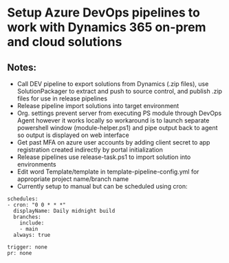 # Setup Azure DevOps pipelines to work with Dynamics 365 on-prem and cloud solutions

## Notes:
- Call DEV pipeline to export solutions from Dynamics (.zip files), use SolutionPackager to extract and push to source control, and publish .zip files for use in release pipelines
- Release pipeline import solutions into target environment
- Org. settings prevent server from executing PS module through DevOps Agent however it works locally so workaround is to launch separate powershell window (module-helper.ps1) and pipe output back to agent so output is displayed on web interface
- Get past MFA on azure user accounts by adding client secret to app registration created indirectly by portal initialization
- Release pipelines use release-task.ps1 to import solution into environments
- Edit word Template/template in template-pipeline-config.yml for appropriate project name/branch name
- Currently setup to manual but can be scheduled using cron:
```
schedules:
- cron: "0 0 * * *"
  displayName: Daily midnight build
  branches:
    include:
    - main
  always: true

trigger: none
pr: none
```
